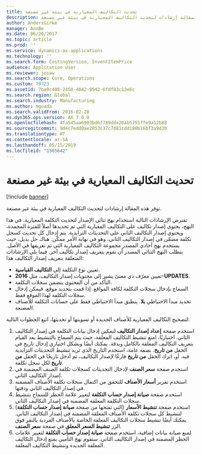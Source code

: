 ```yaml
---
title: تحديث التكاليف المعيارية في بيئة غير مصنعة
description: توفر هذه المقالة إرشادات لتحديث التكاليف المعيارية في بيئة غير مصنعة.
author: AndersGirke
manager: AnnBe
ms.date: 06/20/2017
ms.topic: article
ms.prod: ''
ms.service: dynamics-ax-applications
ms.technology: ''
ms.search.form: CostingVersion, InventItemPrice
audience: Application User
ms.reviewer: josaw
ms.search.scope: Core, Operations
ms.custom: 79723
ms.assetid: 7ba0c408-2450-4042-9542-6fdf83c12e6c
ms.search.region: Global
ms.search.industry: Manufacturing
ms.author: mguada
ms.search.validFrom: 2016-02-28
ms.dyn365.ops.version: AX 7.0.0
ms.openlocfilehash: 4fa545aa6903bd6f789dda20ab5755ffe9a12b88
ms.sourcegitcommit: 9d4c7edd0ae2053c37c7d81cdd180b16bf3a9d3b
ms.translationtype: HT
ms.contentlocale: ar-SA
ms.lasthandoff: 05/15/2019
ms.locfileid: "1565642"
---
```

# <a name="update-standard-costs-in-a-non-manufacturing-environment"></a>تحديث التكاليف المعيارية في بيئة غير مصنعة

[!include [banner](../includes/banner.md)]

توفر هذه المقالة إرشادات لتحديث التكاليف المعيارية في بيئة غير مصنعة.

تفترض الإرشادات التالية استخدام نهج ثنائي الإصدار لتحديث التكلفة المعيارية. في هذا النهج، يحتوي إصدار تكاليف على التكاليف المعيارية التي تم تحديدها أصلاً للفترة المجمدة، ويحتوي إصدار التكاليف الثاني على التحديثات التزايدية. يتم إدخال كل تحديث كسجل تكلفة مضمّن في إصدار التكاليف الثاني، وهو في نهاية الأمر ممكّن. هناك حل بديل، حيث يستخدم نهج أحادي المصدر مجموعة التكاليف المعيارية التي تم تعريفها في الأصل. يتطلب النهج الثنائي المصدر أن تقوم بتعريف إصدار تكاليف آخر. فيما يلي الإرشادات المتعلقة بتعريف إصدار التكاليف هذا:

-   تعيين نوع التكلفة إلى **التكاليف القياسية**.
-   تعيين معرّف ذي معنىً يشير إلى محتويات إصدار التكاليف، مثل **2016-UPDATES**.
-   التأكد من أن المحتوى يتضمن سجلات التكلفة.
-   السماح بإدخال سجلات التكلفة لكافة المواقع. إذا قمت بتحديد موقع، فيمكن إدخال سجلات التكلفة لهذا الموقع فقط.
-   تحديد مبدأ الاحتياطي **بلا**. ينطبق مبدأ الاحتياطي فقط على حسابات التكلفة للأصناف المصنعة.

لتصحيح التكاليف المعيارية للأصناف الجديدة أو تسويتها أو تحديثها، اتبع الخطوات التالية:

1.  استخدم صفحة **إعداد** **إصدار التكاليف** لتمكين إدخال بيانات التكلفة في إصدار التكاليف الثاني. اختياريًا، امنع تنشيط التكاليف المعلقة، حيث يتم السماح بالتنشيط بعد القيام بتعريف التكاليف المعلقة بالكامل وبدقة. يمكنك أيضًا وبشكل اختياري إدخال تاريخ في الحقل **من تاريخ**. بصفة عامة، استخدم التاريخ الذي تريد تنشيط التحديثات التزايدية فيه. أو، اترك الحقل **من تاريخ** فارغًا لإصدار التكاليف، ثم أدخل تاريخًا في الحقل **من تاريخ** لكل سجل تكلفة.
2.  استخدم صفحة **سعر الصنف** لإدخال التحديثات كسجلات تكلفة الصنف المضمنة في إصدار التكاليف الثاني.
3.  استخدم تقرير **أسعار الأصناف‬** للتحقق من اكتمال سجلات تكلفة الأصناف المضمنة في إصدار التكاليف الثاني ودقتها.
4.  استخدم صفحة **صيانة إصدار حساب التكلفة‬** لتغيير علامة الحظر للسماح بتنشيط سجلات التكلفة المعلقة المضمنة في إصدار التكاليف الثاني.
5.  استخدم صفحة **تنشيط الأسعار** (التي تفتحها من صفحة **صيانة إصدار حساب التكلفة**) لتنشيط كل سجلات تكلفة الأصناف المعلقة المضمنة في إصدار التكاليف الثاني. يمكنك أيضًا تنشيط سجلات التكاليف المعلقة الخاصة بالأصناف الفردية بالنقر فوق الزر **تنشيط السعر المعلق‬** في صفحة **سعر الصنف**.
6.  لمنع صيانة بيانات إضافية، استخدم صفحة **صيانة إصدار حساب التكلفة‬** لتغيير علامات الحظر المضمنة في إصدار التكاليف الثاني. ستقوم نهج التأمين بمنع إدخال التكاليف المعلقة الجديدة وتنشيط التكاليف المعلقة.




